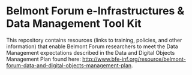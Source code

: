 # Belmont Forum e-Infrastructures & Data Management Tool Kit  

This repository contains resources (links to training, policies, and other information) that enable Belmont Forum researchers to meet the Data Management expectations described in the Data and Digital Objects Management Plan found here: http://www.bfe-inf.org/resource/belmont-forum-data-and-digital-objects-management-plan.
